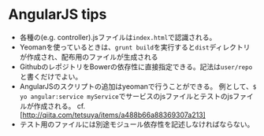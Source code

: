 # AngularJS tips
* 各種の(e.g. controller).jsファイルは`index.html`で認識される。
* Yeomanを使っているときは、`grunt build`を実行すると`dist`ディレクトリが作成され、配布用のファイルが生成される
* GithubのレポジトリをBowerの依存性に直接指定できる。記法は`user/repo`と書くだけでよい。
* AngularJSのスクリプトの追加はyeomanで行うことができる。
    例として、`$ yo angular:service myService`でサービスのjsファイルとテストのjsファイルが作成される。
    cf. [http://qiita.com/tetsuya/items/a488b66a88369307a213]
* テスト用のファイルには別途モジュール依存性を記述しなければならない。
